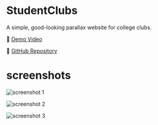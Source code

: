 # StudentClubs

A simple, good-looking parallax website for college clubs.

🎥 [Demo Video](https://youtu.be/jW0WJeiPxYk)

🔗 [GitHub Repository](https://github.com/ragulnathMB/StudentClubs)

# screenshots

![screenshot 1](https://media-hosting.imagekit.io/732f809d12604e25/screenshot_1744470338961.png?Expires=1839078044&Key-Pair-Id=K2ZIVPTIP2VGHC&Signature=PgTAhuwXczKt147lBp0lxr~cl7YbSfULvsUZSdT3ZlULXSCCOrHi~jyEu2ecPSF5NQ9EkLSnsNLjV7lc71wnoSrQ8qF-0dhdAoJuw5R~X6BoF2xhjyZI9ZpDCjdFMtOBkW6IiNae65m3L59O14kV1zvdoFIVWRf9lBoj0jI7UBrtPz-jcHa7boWxgtZSX2Pfrn-Xb6NYDNhUB5FzywGFRfWsyBIShWXI~u~Ttqw9J2P0lNeclctSj9vethYYLEuo2lviACcmhUKV4lfkY64OrT50FOrs8L4GXDxFAgNoNyJqdpnhpN-liXV5Q2IZrPIINXXJ2PSZwoR9D~JG4CSwDA__)

![screenshot 2](https://media-hosting.imagekit.io/acc60001301a4589/screenshot_1744470521653.png?Expires=1839078227&Key-Pair-Id=K2ZIVPTIP2VGHC&Signature=Tr3Fs8g87YXLpHCu0-V7mVQ3HYPDRVB6ztit9rTy88rfjdeAKDDaWhb3G13SZ32m5MX~gFbe1g696Vy6xoqk2NHDaVgRjf8fzPWxID3RC8E6OobtPMocKH-QJK4225JedO-rKjJeOp0NF~IwKamFSsK0xAf0pfqjy5NOzPZWtQoLe5y5YHuk0TiKeqbdQCtisgRYZV6wCD46VVEQXLfR4XGNn30gIiNY3mTCHVUa4KsKNvSAymCnALtHxEaH0r5KqsCp7pLadTdEBI7xv52FdzysTpnIJGvJhAYFFu-8T-zIx2Pz2tvndQVPXS~0XcWcMrjqeh9BGNvN00XkTHrOKg__)

![screenshot 3](https://media-hosting.imagekit.io/673f27a48f084ed7/screenshot_1744470596706.png?Expires=1839078302&Key-Pair-Id=K2ZIVPTIP2VGHC&Signature=NEUTbizN-UxEJGCu5RF0Npi7vwVk~3--h2seJZSDTCHliwXGXakfGwgt52KrQZkbRfLfievqOObDWR-6gPrmsXg5Kw-ikcwXogMJjcJ~AfxUwgSvFwNcs9qM3yZgFoePevPvAnCM8-6-xi3xUyyleQwZLucfgHnENHJ1sxexF5xIwqSCsbSbr9NZjLNFRPn-JrXfpE6r-7a~h2Nbbg4VOo~JCSedfkPn3Rhlpab5bbZ0XlWIQLMxjoSJ4XoTv-v4DqsGY3MppAtA7o4liaUh-Paut9FrXK44m4a2WtI2Lgaf5AbcRCYwHnt5Knt4USgh8QTc68lfc8kQpQLjYOAGhQ__)